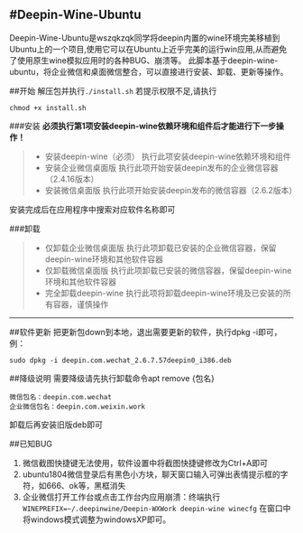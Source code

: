 #Deepin-Wine-Ubuntu
------
Deepin-Wine-Ubuntu是wszqkzqk同学将deepin内置的wine环境完美移植到Ubuntu上的一个项目,使用它可以在Ubuntu上近乎完美的运行win应用,从而避免了使用原生wine模拟应用时的各种BUG、崩溃等。
此脚本基于deepin-wine-ubuntu，将企业微信和桌面微信整合，可以直接进行安装、卸载、更新等操作。

##开始
解压包并执行`./install.sh`
若提示权限不足,请执行
```
chmod +x install.sh
```
###安装
**必须执行第1项安装deepin-wine依赖环境和组件后才能进行下一步操作！**
> * 安装deepin-wine（必须）
执行此项安装deepin-wine依赖环境和组件
> * 安装企业微信桌面版
执行此项开始安装deepin发布的企业微信容器（2.4.16版本）
> * 安装微信桌面版
执行此项开始安装deepin发布的微信容器（2.6.2版本）

安装完成后在应用程序中搜索对应软件名称即可

###卸载

> * 仅卸载企业微信桌面版
执行此项卸载已安装的企业微信容器，保留deepin-wine环境和其他软件容器
> * 仅卸载微信桌面版
执行此项卸载已安装的微信容器，保留deepin-wine环境和其他软件容器
> * 完全卸载deepin-wine
执行此项将卸载deepin-wine环境及已安装的所有容器，谨慎操作

-----
##软件更新
把更新包down到本地，退出需要更新的软件，执行dpkg -i即可，例：
```
sudo dpkg -i deepin.com.wechat_2.6.7.57deepin0_i386.deb
```

##降级说明
需要降级请先执行卸载命令apt remove {包名}
```
微信包名：deepin.com.wechat
企业微信包名：deepin.com.weixin.work
```
卸载后再安装旧版deb即可

##已知BUG
1. 微信截图快捷键无法使用，软件设置中将截图快捷键修改为Ctrl+A即可
2. ubuntu1804微信登录后有黑色小方块，聊天窗口输入可弹出表情提示框的字符，如666、ok等，黑框消失
3. 企业微信打开工作台或点击工作台内应用崩溃：终端执行``
WINEPREFIX=~/.deepinwine/Deepin-WXWork deepin-wine winecfg``
在窗口中将windows模式调整为windowsXP即可。
